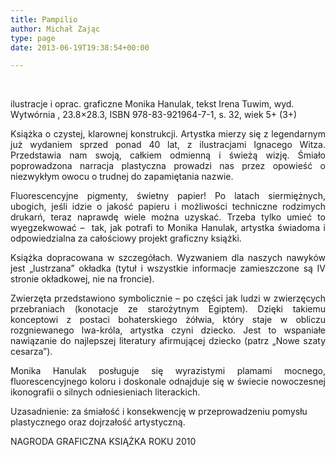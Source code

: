```yaml
---
title: Pampilio
author: Michał Zając
type: page
date: 2013-06-19T19:38:54+00:00

---
```

&nbsp;

ilustracje i oprac. graficzne Monika Hanulak, tekst Irena Tuwim, wyd. Wytwórnia , 23.8&#215;28.3, ISBN 978-83-921964-7-1, s. 32, wiek 5+ (3+)

<p style="text-align: justify;">
  Książka o czystej, klarownej konstrukcji. Artystka mierzy się z legendarnym już wydaniem sprzed ponad 40 lat, z ilustracjami Ignacego Witza. Przedstawia nam swoją, całkiem odmienną i świeżą wizję. Śmiało poprowadzona narracja plastyczna prowadzi nas przez opowieść o niezwykłym owocu o trudnej do zapamiętania nazwie.
</p>

<p style="text-align: justify;">
  Fluorescencyjne pigmenty, świetny papier! Po latach siermiężnych, ubogich, jeśli idzie o jakość papieru i możliwości techniczne rodzimych drukarń, teraz naprawdę wiele można uzyskać. Trzeba tylko umieć to wyegzekwować &#8211;  tak, jak potrafi to Monika Hanulak, artystka świadoma i odpowiedzialna za całościowy projekt graficzny książki.
</p>

<p style="text-align: justify;">
  Książka dopracowana w szczegółach. Wyzwaniem dla naszych nawyków jest „lustrzana&#8221; okładka (tytuł i wszystkie informacje zamieszczone są IV stronie okładkowej, nie na froncie).
</p>

<p style="text-align: justify;">
  Zwierzęta przedstawiono symbolicznie – po części jak ludzi w zwierzęcych przebraniach (konotacje ze starożytnym Egiptem). Dzięki takiemu konceptowi z postaci bohaterskiego żółwia, który staje w obliczu rozgniewanego lwa-króla, artystka czyni dziecko. Jest to wspaniałe nawiązanie do najlepszej literatury afirmującej dziecko (patrz „Nowe szaty cesarza&#8221;).
</p>

<p style="text-align: justify;">
  Monika Hanulak posługuje się wyrazistymi plamami mocnego, fluorescencyjnego koloru i doskonale odnajduje się w świecie nowoczesnej ikonografii o silnych odniesieniach literackich.
</p>

Uzasadnienie: za śmiałość i konsekwencję w przeprowadzeniu pomysłu plastycznego oraz dojrzałość artystyczną.

NAGRODA GRAFICZNA KSIĄŻKA ROKU 2010